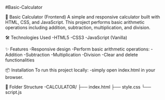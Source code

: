 #Basic-Calculator

🧮 Basic Calculator (Frontend)
A simple and responsive calculator built with HTML, CSS, and JavaScript. This project performs basic arithmetic operations including addition, subtraction, multiplication, and division.

🛠️ Technologies Used
  -HTML5
  -CSS3
  -JavaScript (Vanilla)

✨ Features
  -Responsive design
  -Perform basic arithmetic operations:
    -Addition
    -Subtraction
    -Multiplication
    -Division
  -Clear and delete functionalities

📦 Installation
To run this project locally:
  -simply open index.html in your browser.

📁 Folder Structure
  -CALCULATOR/
   ├── index.html
   ├── style.css
   └── script.js
